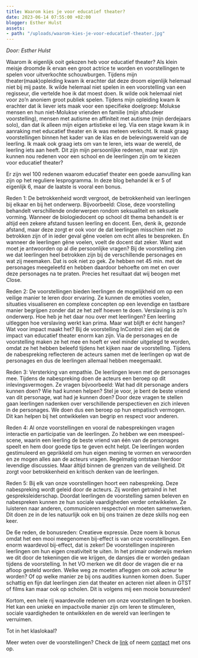 ```yaml
---
title: Waarom kies je voor educatief theater?
date: 2023-06-14 07:55:00 +02:00
blogger: Esther Hulst
assets:
- path: "/uploads/waarom-kies-je-voor-educatief-theater.jpg"
---
```


*Door: Esther Hulst*

Waarom ik eigenlijk ooit gekozen heb voor educatief theater? Als klein meisje droomde ik ervan een groot actrice te worden en voorstellingen te spelen voor uitverkochte schouwburgen. Tijdens mijn theater(maak)opleiding kwam ik erachter dat deze droom eigenlijk helemaal niet bij mij paste. Ik wilde helemaal niet spelen in een voorstelling van een regisseur, die vertelde hoe ik dat moest doen. Ik wilde ook helemaal niet voor zo’n anoniem groot publiek spelen. Tijdens mijn opleiding kwam ik erachter dat ik liever iets maak voor een specifieke doelgroep: Molukse mensen en hun niet-Molukse vrienden en familie (mijn afstudeer voorstelling), mensen met autisme en affiniteit met autisme (mijn derdejaars solo), dan dat ik alleen mijn eigen artistieke ei leg. Via een stage kwam ik in aanraking met educatief theater en ik was meteen verkocht. Ik maak graag voorstellingen binnen het kader van de klas en de belevingswereld van de leerling. Ik maak ook graag iets om van te leren, iets waar de wereld, de leerling iets aan heeft. Dit zijn mijn persoonlijke redenen, maar wat zijn kunnen nou redenen voor een school en de leerlingen zijn om te kiezen voor educatief theater?

Er zijn wel 100 redenen waarom educatief theater een goede aanvulling kan zijn op het reguliere lesprogramma. In deze blog behandel ik er 5 of eigenlijk 6, maar de laatste is vooral een bonus.

Reden 1: De betrokkenheid wordt vergroot, de betrokkenheid van leerlingen bij elkaar en bij het onderwerp. Bijvoorbeeld: Close, deze voorstelling behandelt verschillende onderwerpen rondom seksualiteit en seksuele vorming. Wanneer de biologiedocent op school dit thema behandelt is er altijd een zekere afstand tussen leerling en docent. Een, denk ik, gezonde afstand, maar deze zorgt er ook voor de dat leerlingen misschien niet zo betrokken zijn of in ieder geval gêne voelen om echt alles te bespreken. En wanneer de leerlingen gêne voelen, voelt de docent dat zeker. Want wat moet je antwoorden op al die persoonlijke vragen? Bij de voorstelling zien we dat leerlingen heel betrokken zijn bij de verschillende personages en wat zij meemaken. Dat is ook niet zo gek. Ze hebben net 45 min. met de personages meegeleefd en hebben daardoor behoefte om met en over deze personages na te praten. Precies het resultaat dat wij beogen met Close.

Reden 2: De voorstellingen bieden leerlingen de mogelijkheid om op een veilige manier te leren door ervaring. Ze kunnen de emoties voelen, situaties visualiseren en complexe concepten op een levendige en tastbare manier begrijpen zonder dat ze het zelf hoeven te doen. Verslaving is zo’n onderwerp. Hoe heb je het daar nou over met leerlingen? Een leerling uitleggen hoe verslaving werkt kan prima. Maar wat blijft er écht hangen? Wat voor impact maakt het? Bij de voorstelling InControl zien wij dat de impact van educatief theater enorm kan zijn. Via de personages en de voorstelling maken ze het mee en hoeft er veel minder uitgelegd te worden, omdat ze het hebben beleefd tijdens het kijken naar de voorstelling. Tijdens de nabespreking reflecteren de acteurs samen met de leerlingen op wat de personages en dus de leerlingen allemaal hebben meegemaakt.

Reden 3: Versterking van empathie. De leerlingen leven met de personages mee. Tijdens de nabespreking doen de acteurs een beroep op dit inlevingsvermogen. Ze vragen bijvoorbeeld: Wat had dit personage anders kunnen doen? Wie had kunnen helpen? Stel je voor, je bent de beste vriend van dit personage, wat had je kunnen doen? Door deze vragen te stellen gaan leerlingen nadenken over verschillende perspectieven en zich inleven in de personages. We doen dus een beroep op hun empatisch vermogen. Dit kan helpen bij het ontwikkelen van begrip en respect voor anderen.

Reden 4: Al onze voorstellingen en vooral de nabesprekingen vragen interactie en participatie van de leerlingen. Zo hebben we een meespeel-scene, waarin een leerling de beste vriend van één van de personages speelt en hem door goede tips te geven echt helpt. De leerlingen worden gestimuleerd en geprikkeld om hun eigen mening te vormen en verwoorden en ze mogen alles aan de acteurs vragen. Regelmatig ontstaan hierdoor levendige discussies. Maar áltijd binnen de grenzen van de veiligheid. Dit zorgt voor betrokkenheid en kritisch denken van de leerlingen.

Reden 5: Bij elk van onze voorstellingen hoort een nabespreking. Deze nabespreking wordt geleid door de acteurs. Zij worden getraind in het gespreksleiderschap. Doordat leerlingen de voorstelling samen beleven en nabespreken kunnen ze hun sociale vaardigheden verder ontwikkelen. Ze luisteren naar anderen, communiceren respectvol en moeten samenwerken. Dit doen ze in de les natuurlijk ook en bij ons trainen ze deze skills nog een keer.

De 6e reden, de bonusreden: Creatieve expressie. Deze noem ik bonus omdat het een mooi meegenomen bij-effect is van onze voorstellingen. Een enorm waardevol bij-effect, dat is zeker! De voorstellingen inspireren leerlingen om hun eigen creativiteit te uiten. In het primair onderwijs merken we dit door de tekeningen die we krijgen, de dansjes die er worden gedaan tijdens de voorstelling. In het VO merken we dit door de vragen die er na afloop gesteld worden. Welke weg ze moeten afleggen om ook acteur te worden? Of op welke manier ze bij ons audities kunnen komen doen. Super schattig en fijn dat leerlingen zien dat theater en acteren niet alleen in GTST of films kan maar ook op scholen. Dit is volgens mij een mooie bonusreden!

Kortom, een hele rij waardevolle redenen om onze voorstellingen te boeken. Het kan een unieke en impactvolle manier zijn om leren te stimuleren, sociale vaardigheden te ontwikkelen en de wereld van leerlingen te verruimen.

Tot in het klaslokaal? 

Meer weten over de voorstellingen? Check de [link](https://www.opde1sterij.nl/theatergroep-zwerm/) of neem [contact](https://www.opde1sterij.nl/contact/) met ons op.